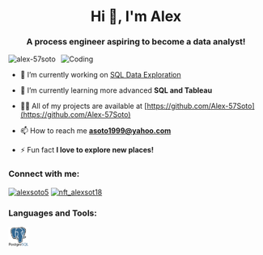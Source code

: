 <h1 align="center">Hi 👋, I'm Alex</h1>
<h3 align="center">A process engineer aspiring to become a data analyst!</h3> 
<img align="right" alt="Coding" width="400" src="https://images.squarespace-cdn.com/content/v1/55ed989ee4b0c7f115ddc924/1541600620919-VEI2IOYGNT2WJXA2W4A0/analytics.gif">

<p align="left"> <img src="https://komarev.com/ghpvc/?username=alex-57soto&label=Profile%20views&color=0e75b6&style=flat" alt="alex-57soto" /> </p>

- 🔭 I’m currently working on [SQL Data Exploration](https://github.com/Alex-57Soto/SQL-Data-Exploration/tree/main)

- 🌱 I’m currently learning more advanced **SQL and Tableau**

- 👨‍💻 All of my projects are available at [https://github.com/Alex-57Soto](https://github.com/Alex-57Soto)

- 📫 How to reach me **asoto1999@yahoo.com**

- ⚡ Fun fact **I love to explore new places!**

<h3 align="left">Connect with me:</h3>
<p align="left">
<a href="https://kaggle.com/alexsoto5" target="blank"><img align="center" src="https://raw.githubusercontent.com/rahuldkjain/github-profile-readme-generator/master/src/images/icons/Social/kaggle.svg" alt="alexsoto5" height="30" width="40" /></a>
<a href="https://instagram.com/nft_alexsot18" target="blank"><img align="center" src="https://raw.githubusercontent.com/rahuldkjain/github-profile-readme-generator/master/src/images/icons/Social/instagram.svg" alt="nft_alexsot18" height="30" width="40" /></a>
</p>

<h3 align="left">Languages and Tools:</h3>
<p align="left"> <a href="https://www.postgresql.org" target="_blank" rel="noreferrer"> <img src="https://raw.githubusercontent.com/devicons/devicon/master/icons/postgresql/postgresql-original-wordmark.svg" alt="postgresql" width="40" height="40"/> </a> </p>
